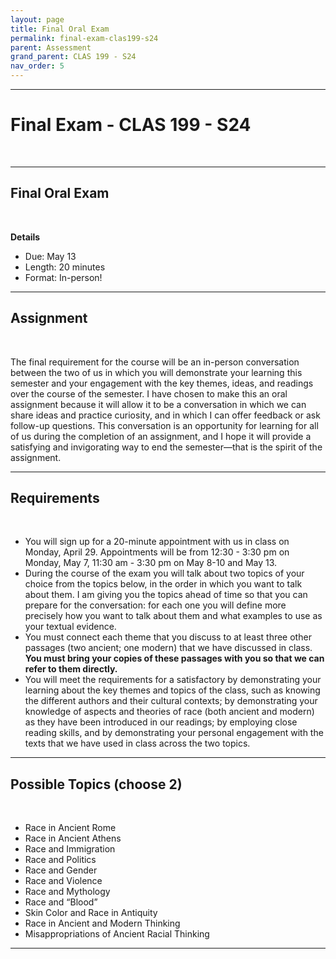 ```yaml
---
layout: page
title: Final Oral Exam
permalink: final-exam-clas199-s24
parent: Assessment
grand_parent: CLAS 199 - S24
nav_order: 5
---
```

***

# Final Exam - CLAS 199 - S24
&nbsp;

***

## Final Oral Exam
&nbsp;

**Details**
- Due: May 13
- Length: 20 minutes
- Format: In-person!

***

## Assignment
&nbsp;

The final requirement for the course will be an in-person conversation between the two of us in which you will demonstrate your learning this semester and your engagement with the key themes, ideas, and readings over the course of the semester. I have chosen to make this an oral assignment because it will allow it to be a conversation in which we can share ideas and practice curiosity, and in which I can offer feedback or ask follow-up questions. This conversation is an opportunity for learning for all of us during the completion of an assignment, and I hope it will provide a satisfying and invigorating way to end the semester—that is the spirit of the assignment.

***

## Requirements
&nbsp;

- You will sign up for a 20-minute appointment with us in class on Monday, April 29. Appointments will be from 12:30 - 3:30 pm on Monday, May 7, 11:30 am - 3:30 pm on May 8-10 and May 13.
- During the course of the exam you will talk about two topics of your choice from the topics below, in the order in which you want to talk about them. I am giving you the topics ahead of time so that you can prepare for the conversation: for each one you will define more precisely how you want to talk about them and what examples to use as your textual evidence.
- You must connect each theme that you discuss to at least three other passages (two ancient; one modern) that we have discussed in class. **You must bring your copies of these passages with you so that we can refer to them directly.**
- You will meet the requirements for a satisfactory by demonstrating your learning about the key themes and topics of the class, such as knowing the different authors and their cultural contexts; by demonstrating your knowledge of aspects and theories of race (both ancient and modern) as they have been introduced in our readings; by employing close reading skills, and by demonstrating your personal engagement with the texts that we have used in class across the two topics.

***

## Possible Topics (choose 2)
&nbsp;

- Race in Ancient Rome
- Race in Ancient Athens 
- Race and Immigration
- Race and Politics
- Race and Gender
- Race and Violence
- Race and Mythology
- Race and “Blood”
- Skin Color and Race in Antiquity 
- Race in Ancient and Modern Thinking
- Misappropriations of Ancient Racial Thinking

***
